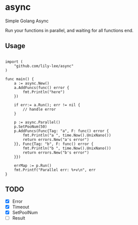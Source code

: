 # async

Simple Golang Async

Run your functions in parallel, and waiting for all functions end.  

## Usage

```golang

import (
    "github.com/lily-lee/async"
)

func main() {
    a := async.New()
    a.AddFuncs(func() error {
        fmt.Println("here")
    })
    
    if err:= a.Run(); err != nil {
        // handle error
    }
    
    p := async.Parallel()
    p.SetPooNum(50)
    p.AddFuncs(Func{Tag: "a", F: func() error {
        fmt.Println("a ", time.Now().UnixNano())
        return errors.New("a's error")
    }}, Func{Tag: "b", F: func() error {
        fmt.Println("b ", time.Now().UnixNano())
        return errors.New("b's error")
    }})
    
    errMap := p.Run()
    fmt.Printf("Parallel err: %+v\n", err
}

```

## TODO
- [x] Error
- [x] Timeout
- [x] SetPoolNum
- [ ] Result
